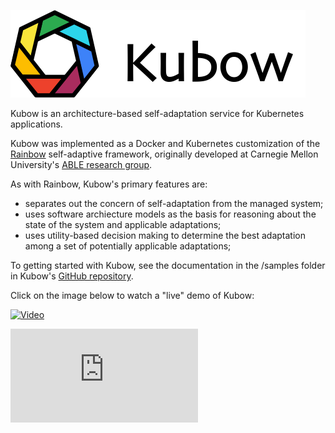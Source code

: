 ![Kubow Logo](/images/kubow-logo-right.png)

Kubow is an architecture-based self-adaptation service for Kubernetes applications. 

Kubow was implemented as a Docker and Kubernetes customization of the [Rainbow](https://github.com/cmu-able/rainbow) self-adaptive framework, originally developed at Carnegie Mellon University's [ABLE research group](https://www.cs.cmu.edu/~able/). 

As with Rainbow, Kubow's primary features are:

* separates out the concern of self-adaptation from the managed system;
* uses software archiecture models as the basis for reasoning about the state of the system and applicable adaptations;
* uses utility-based decision making to determine the best adaptation among a set of potentially applicable adaptations;

To getting started with Kubow, see the documentation in the /samples folder in Kubow's [GitHub repository](https://github.com/ppgia-unifor/kubow/).

Click on the image below to watch a "live" demo of Kubow:

[![Video](https://img.youtube.com/vi/tgXI6_gjmUI/0.jpg)](https://www.youtube.com/watch?v=tgXI6_gjmUI)

<div class="iframe_container">
  <iframe src="http://www.youtube.com/embed/tgXI6_gjmUI" frameborder="0" allowfullscreen="allowfullscreen"> </iframe>
</div>
